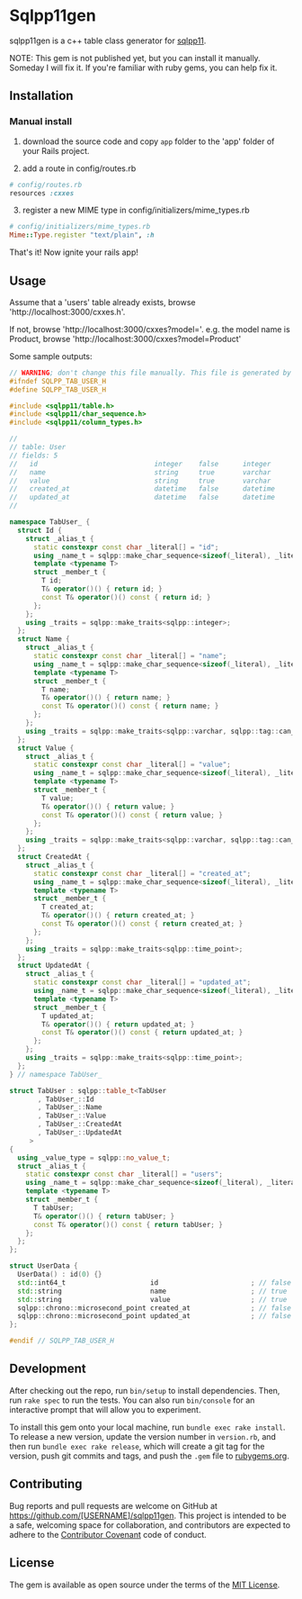 # Sqlpp11gen

sqlpp11gen is a c++ table class generator for [sqlpp11](https://github.com/rbock/sqlpp11).

NOTE: This gem is not published yet, but you can install it manually. Someday I will fix it. If you're familiar with ruby gems, you can help fix it.

## Installation

### Manual install

1. download the source code and copy `app` folder to the 'app' folder of your Rails project.

2. add a route in config/routes.rb

``` ruby
# config/routes.rb
resources :cxxes
```

3. register a new MIME type in config/initializers/mime_types.rb
```ruby
# config/initializers/mime_types.rb
Mime::Type.register "text/plain", :h
```

That's it! Now ignite your rails app!

## Usage

Assume that a 'users' table already exists, browse 'http://localhost:3000/cxxes.h'. 

If not, browse 'http://localhost:3000/cxxes?model=<ModelName>'. e.g. the model name is Product, browse 'http://localhost:3000/cxxes?model=Product'

Some sample outputs:

```c++
// WARNING; don't change this file manually. This file is generated by sqlpp11gen!
#ifndef SQLPP_TAB_USER_H
#define SQLPP_TAB_USER_H

#include <sqlpp11/table.h>
#include <sqlpp11/char_sequence.h>
#include <sqlpp11/column_types.h>

//
// table: User
// fields: 5
//   id                             integer    false      integer
//   name                           string     true       varchar
//   value                          string     true       varchar
//   created_at                     datetime   false      datetime
//   updated_at                     datetime   false      datetime
//

namespace TabUser_ {
  struct Id {
    struct _alias_t {
      static constexpr const char _literal[] = "id";
      using _name_t = sqlpp::make_char_sequence<sizeof(_literal), _literal>;
      template <typename T>
      struct _member_t {
        T id;
        T& operator()() { return id; }
        const T& operator()() const { return id; }
      };
    };
    using _traits = sqlpp::make_traits<sqlpp::integer>;
  };
  struct Name {
    struct _alias_t {
      static constexpr const char _literal[] = "name";
      using _name_t = sqlpp::make_char_sequence<sizeof(_literal), _literal>;
      template <typename T>
      struct _member_t {
        T name;
        T& operator()() { return name; }
        const T& operator()() const { return name; }
      };
    };
    using _traits = sqlpp::make_traits<sqlpp::varchar, sqlpp::tag::can_be_null>;
  };
  struct Value {
    struct _alias_t {
      static constexpr const char _literal[] = "value";
      using _name_t = sqlpp::make_char_sequence<sizeof(_literal), _literal>;
      template <typename T>
      struct _member_t {
        T value;
        T& operator()() { return value; }
        const T& operator()() const { return value; }
      };
    };
    using _traits = sqlpp::make_traits<sqlpp::varchar, sqlpp::tag::can_be_null>;
  };
  struct CreatedAt {
    struct _alias_t {
      static constexpr const char _literal[] = "created_at";
      using _name_t = sqlpp::make_char_sequence<sizeof(_literal), _literal>;
      template <typename T>
      struct _member_t {
        T created_at;
        T& operator()() { return created_at; }
        const T& operator()() const { return created_at; }
      };
    };
    using _traits = sqlpp::make_traits<sqlpp::time_point>;
  };
  struct UpdatedAt {
    struct _alias_t {
      static constexpr const char _literal[] = "updated_at";
      using _name_t = sqlpp::make_char_sequence<sizeof(_literal), _literal>;
      template <typename T>
      struct _member_t {
        T updated_at;
        T& operator()() { return updated_at; }
        const T& operator()() const { return updated_at; }
      };
    };
    using _traits = sqlpp::make_traits<sqlpp::time_point>;
  };
} // namespace TabUser_

struct TabUser : sqlpp::table_t<TabUser
       , TabUser_::Id 
       , TabUser_::Name 
       , TabUser_::Value 
       , TabUser_::CreatedAt 
       , TabUser_::UpdatedAt 
     >
{
  using _value_type = sqlpp::no_value_t;
  struct _alias_t {
    static constexpr const char _literal[] = "users";
    using _name_t = sqlpp::make_char_sequence<sizeof(_literal), _literal>;
    template <typename T>
    struct _member_t {
      T tabUser;
      T& operator()() { return tabUser; }
      const T& operator()() const { return tabUser; }
    };
  };
};

struct UserData {
  UserData() : id(0) {}
  std::int64_t                     id                       ; // false      integer
  std::string                      name                     ; // true       varchar
  std::string                      value                    ; // true       varchar
  sqlpp::chrono::microsecond_point created_at               ; // false      datetime
  sqlpp::chrono::microsecond_point updated_at               ; // false      datetime
};

#endif // SQLPP_TAB_USER_H

```

## Development

After checking out the repo, run `bin/setup` to install dependencies. Then, run `rake spec` to run the tests. You can also run `bin/console` for an interactive prompt that will allow you to experiment.

To install this gem onto your local machine, run `bundle exec rake install`. To release a new version, update the version number in `version.rb`, and then run `bundle exec rake release`, which will create a git tag for the version, push git commits and tags, and push the `.gem` file to [rubygems.org](https://rubygems.org).

## Contributing

Bug reports and pull requests are welcome on GitHub at https://github.com/[USERNAME]/sqlpp11gen. This project is intended to be a safe, welcoming space for collaboration, and contributors are expected to adhere to the [Contributor Covenant](contributor-covenant.org) code of conduct.


## License

The gem is available as open source under the terms of the [MIT License](http://opensource.org/licenses/MIT).


